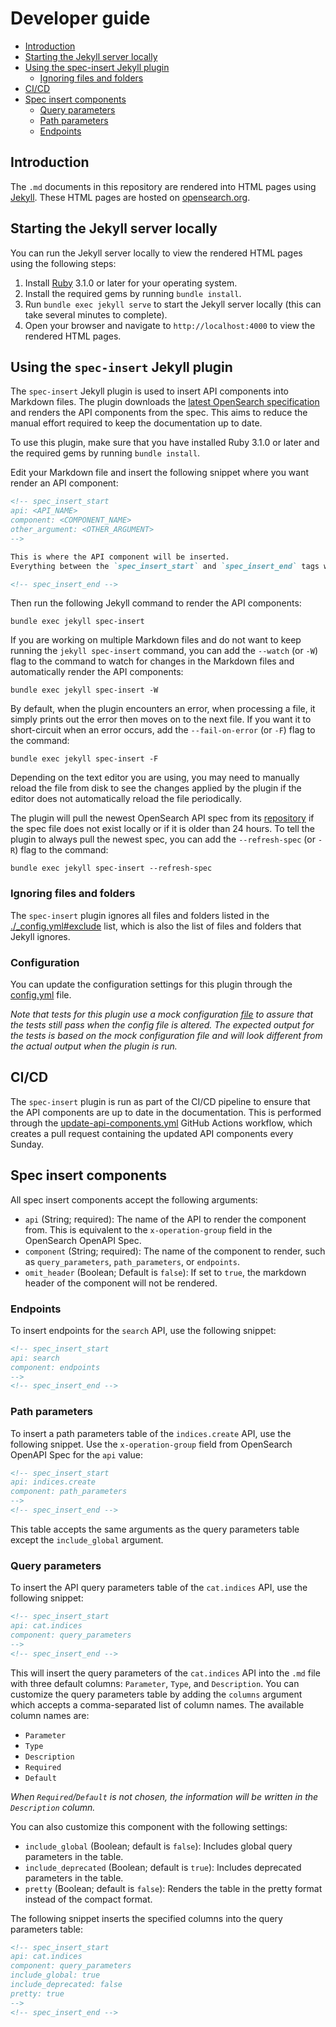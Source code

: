 # Developer guide
- [Introduction](#introduction)
- [Starting the Jekyll server locally](#starting-the-jekyll-server-locally)
- [Using the spec-insert Jekyll plugin](#using-the-spec-insert-jekyll-plugin)
  - [Ignoring files and folders](#ignoring-files-and-folders)
- [CI/CD](#cicd)
- [Spec insert components](#spec-insert-components)
  - [Query parameters](#query-parameters)
  - [Path parameters](#path-parameters)
  - [Endpoints](#endpoints)

## Introduction

The `.md` documents in this repository are rendered into HTML pages using [Jekyll](https://jekyllrb.com/). These HTML pages are hosted on [opensearch.org](https://opensearch.org/docs/latest/).

## Starting the Jekyll server locally
You can run the Jekyll server locally to view the rendered HTML pages using the following steps:

1. Install [Ruby](https://www.ruby-lang.org/en/documentation/installation/) 3.1.0 or later for your operating system.
2. Install the required gems by running `bundle install`.
3. Run `bundle exec jekyll serve` to start the Jekyll server locally (this can take several minutes to complete).
4. Open your browser and navigate to `http://localhost:4000` to view the rendered HTML pages.

## Using the `spec-insert` Jekyll plugin
The `spec-insert` Jekyll plugin is used to insert API components into Markdown files. The plugin downloads the [latest OpenSearch specification](https://github.com/opensearch-project/opensearch-api-specification) and renders the API components from the spec. This aims to reduce the manual effort required to keep the documentation up to date.

To use this plugin, make sure that you have installed Ruby 3.1.0 or later and the required gems by running `bundle install`.

Edit your Markdown file and insert the following snippet where you want render an API component:

```markdown
<!-- spec_insert_start 
api: <API_NAME>
component: <COMPONENT_NAME>
other_argument: <OTHER_ARGUMENT>
-->

This is where the API component will be inserted.
Everything between the `spec_insert_start` and `spec_insert_end` tags will be overwritten.

<!-- spec_insert_end -->
```

Then run the following Jekyll command to render the API components:
```shell
bundle exec jekyll spec-insert
```

If you are working on multiple Markdown files and do not want to keep running the `jekyll spec-insert` command, you can add the `--watch` (or `-W`) flag to the command to watch for changes in the Markdown files and automatically render the API components:

```shell
bundle exec jekyll spec-insert -W
```

By default, when the plugin encounters an error, when processing a file, it simply prints out the error then moves on to the next file. If you want it to short-circuit when an error occurs, add the `--fail-on-error` (or `-F`) flag to the command:

```shell
bundle exec jekyll spec-insert -F
```

Depending on the text editor you are using, you may need to manually reload the file from disk to see the changes applied by the plugin if the editor does not automatically reload the file periodically.

The plugin will pull the newest OpenSearch API spec from its [repository](https://github.com/opensearch-project/opensearch-api-specification) if the spec file does not exist locally or if it is older than 24 hours. To tell the plugin to always pull the newest spec, you can add the `--refresh-spec` (or `-R`) flag to the command:

```shell
bundle exec jekyll spec-insert --refresh-spec
```

### Ignoring files and folders
The `spec-insert` plugin ignores all files and folders listed in the [./_config.yml#exclude](./_config.yml) list, which is also the list of files and folders that Jekyll ignores.

### Configuration
You can update the configuration settings for this plugin through the [config.yml](./spec-insert/config.yml) file. 

_Note that tests for this plugin use a mock configuration [file](./spec-insert/spec/mock_config.yml) to assure that the tests still pass when the config file is altered. The expected output for the tests is based on the mock configuration file and will look different from the actual output when the plugin is run._

## CI/CD
The `spec-insert` plugin is run as part of the CI/CD pipeline to ensure that the API components are up to date in the documentation. This is performed through the [update-api-components.yml](.github/workflows/update-api-components.yml) GitHub Actions workflow, which creates a pull request containing the updated API components every Sunday.

## Spec insert components
All spec insert components accept the following arguments:
- `api` (String; required): The name of the API to render the component from. This is equivalent to the `x-operation-group` field in the OpenSearch OpenAPI Spec.
- `component` (String; required): The name of the component to render, such as `query_parameters`, `path_parameters`, or `endpoints`.
- `omit_header` (Boolean; Default is `false`): If set to `true`, the markdown header of the component will not be rendered.

### Endpoints
To insert endpoints for the `search` API, use the following snippet:
```markdown
<!-- spec_insert_start
api: search
component: endpoints
-->
<!-- spec_insert_end -->
```

### Path parameters

To insert a path parameters table of the `indices.create` API, use the following snippet. Use the `x-operation-group` field from OpenSearch OpenAPI Spec for the `api` value:

```markdown
<!-- spec_insert_start
api: indices.create
component: path_parameters
-->
<!-- spec_insert_end -->
```
This table accepts the same arguments as the query parameters table except the `include_global` argument.

### Query parameters
To insert the API query parameters table of the `cat.indices` API, use the following snippet:
```markdown
<!-- spec_insert_start
api: cat.indices
component: query_parameters
-->
<!-- spec_insert_end -->
```

This will insert the query parameters of the `cat.indices` API into the `.md` file with three default columns: `Parameter`, `Type`, and `Description`. You can customize the query parameters table by adding the `columns` argument which accepts a comma-separated list of column names. The available column names are:

- `Parameter`
- `Type`
- `Description`
- `Required`
- `Default`

_When `Required`/`Default` is not chosen, the information will be written in the `Description` column._

You can also customize this component with the following settings:

- `include_global` (Boolean; default is `false`): Includes global query parameters in the table.
- `include_deprecated` (Boolean; default is `true`): Includes deprecated parameters in the table.
- `pretty` (Boolean; default is `false`): Renders the table in the pretty format instead of the compact format.

The following snippet inserts the specified columns into the query parameters table:

```markdown
<!-- spec_insert_start
api: cat.indices
component: query_parameters
include_global: true
include_deprecated: false
pretty: true
-->
<!-- spec_insert_end -->
```
